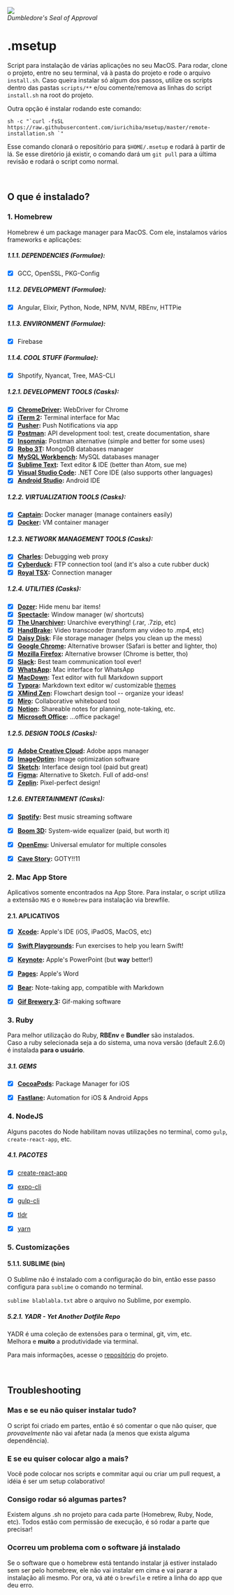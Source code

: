 ![](https://66.media.tumblr.com/f90b9b50afe82b23c3185b90024958a6/tumblr_o4lyno0TPB1v8us28o1_400.gif)  
_Dumbledore's Seal of Approval_

# .msetup

Script para instalação de várias aplicações no seu MacOS. Para rodar, clone o projeto, entre no seu terminal, vá à pasta do projeto e rode o arquivo `install.sh`. Caso queira instalar só algum dos passos, utilize os scripts dentro das pastas `scripts/**` e/ou comente/remova as linhas do script `install.sh` na root do projeto.

Outra opção é instalar rodando este comando:
```shell
sh -c "`curl -fsSL https://raw.githubusercontent.com/iurichiba/msetup/master/remote-installation.sh `"
```

Esse comando clonará o repositório para `$HOME/.msetup` e rodará à partir de lá. Se esse diretório já existir, o comando dará um `git pull` para a última revisão e rodará o script como normal.

<br/>

## O que é instalado?

### 1. Homebrew
Homebrew é um package manager para MacOS. Com ele, instalamos vários frameworks e aplicações:

##### 1.1.1. DEPENDENCIES (Formulae):
- [x] GCC, OpenSSL, PKG-Config

##### 1.1.2. DEVELOPMENT (Formulae):
- [x] Angular, Elixir, Python, Node, NPM, NVM, RBEnv, HTTPie

##### 1.1.3. ENVIRONMENT (Formulae):
- [x] Firebase

##### 1.1.4. COOL STUFF (Formulae):
- [x] Shpotify, Nyancat, Tree, MAS-CLI

##### 1.2.1. DEVELOPMENT TOOLS (Casks):  
- [x] **[ChromeDriver](https://sites.google.com/a/chromium.org/chromedriver/home):** WebDriver for Chrome  
- [x] **[iTerm 2](https://www.iterm2.com/):** Terminal interface for Mac  
- [x] **[Pusher](https://github.com/noodlewerk/NWPusher):** Push Notifications via app  
- [x] **[Postman](https://www.getpostman.com/):** API development tool: test, create documentation, share  
- [x] **[Insomnia](https://insomnia.rest/):** Postman alternative (simple and better for some uses)  
- [x] **[Robo 3T](https://robomongo.org):** MongoDB databases manager  
- [x] **[MySQL Workbench](https://www.mysql.com/products/workbench/):** MySQL databases manager  
- [x] **[Sublime Text](https://www.sublimetext.com/3):** Text editor & IDE (better than Atom, sue me)  
- [x] **[Visual Studio Code](https://code.visualstudio.com/):** .NET Core IDE (also supports other languages)  
- [x] **[Android Studio](https://developer.android.com/studio/index.html):** Android IDE  
  
##### 1.2.2. VIRTUALIZATION TOOLS (Casks):  
- [x] **[Captain](https://getcaptain.co/):** Docker manager (manage containers easily)  
- [x] **[Docker](https://www.docker.com/community-edition):** VM container manager  
  
##### 1.2.3. NETWORK MANAGEMENT TOOLS (Casks):  
- [x] **[Charles](https://www.charlesproxy.com/):** Debugging web proxy
- [x] **[Cyberduck](https://cyberduck.io/):** FTP connection tool (and it's also a cute rubber duck)  
- [x] **[Royal TSX](https://www.royalapps.com/ts/mac/):** Connection manager  
  
##### 1.2.4. UTILITIES (Casks):  
- [x] **[Dozer](https://dozermac.com/):** Hide menu bar items!  
- [x] **[Spectacle](https://dozermac.com/):** Window manager (w/ shortcuts)
- [x] **[The Unarchiver](https://theunarchiver.com/):** Unarchive everything! (.rar, .7zip, etc)  
- [x] **[HandBrake](https://handbrake.fr/):** Video transcoder (transform any video to .mp4, etc)  
- [x] **[Daisy Disk](https://daisydiskapp.com/):** File storage manager (helps you clean up the mess)  
- [x] **[Google Chrome](https://www.google.com/chrome/):** Alternative browser (Safari is better and lighter, tho)  
- [x] **[Mozilla Firefox](https://www.mozilla.org/firefox/):** Alternative browser (Chrome is better, tho)  
- [x] **[Slack](https://slack.com/):** Best team communication tool ever!  
- [x] **[WhatsApp](https://www.whatsapp.com/):** Mac interface for WhatsApp
- [x] **[MacDown](https://macdown.uranusjr.com/):** Text editor with full Markdown support  
- [x] **[Typora](https://typora.io):** Markdown text editor w/ customizable [themes](https://theme.typora.io) 
- [x] **[XMind Zen](https://www.xmind.net/zen/):** Flowchart design tool -- organize your ideas!  
- [x] **[Miro](https://miro.com/):** Collaborative whiteboard tool
- [x] **[Notion](https://www.notion.so/):** Shareable notes for planning, note-taking, etc.
- [x] **[Microsoft Office](https://products.office.com/mac/microsoft-office-for-mac/):** ...office package!  
  
##### 1.2.5. DESIGN TOOLS (Casks):  
- [x] **[Adobe Creative Cloud](https://www.adobe.com/creativecloud.html):** Adobe apps manager  
- [x] **[ImageOptim](https://imageoptim.com/mac):** Image optimization software  
- [x] **[Sketch](https://www.sketchapp.com/):** Interface design tool (paid but great)  
- [x] **[Figma](https://www.figma.com/):** Alternative to Sketch. Full of add-ons!  
- [x] **[Zeplin](https://zeplin.io/):** Pixel-perfect design!  
  
##### 1.2.6. ENTERTAINMENT (Casks):  
- [x] **[Spotify](https://www.spotify.com/):** Best music streaming software  
- [x] **[Boom 3D](https://www.globaldelight.com/boom3d):** System-wide equalizer (paid, but worth it)  
- [x] **[OpenEmu](https://openemu.org/):** Universal emulator for multiple consoles
- [x] **[Cave Story](https://www.cavestory.org/):** GOTY!!11    


### 2. Mac App Store
Aplicativos somente encontrados na App Store. Para instalar, o script utiliza a extensão `MAS` e o `Homebrew` para instalação via brewfile.

#### 2.1. APLICATIVOS
- [x] **[Xcode](https://developer.apple.com/xcode/):** Apple's IDE (iOS, iPadOS, MacOS, etc)
- [x] **[Swift Playgrounds](https://www.apple.com/swift/playgrounds/):** Fun exercises to help you learn Swift!  
- [x] **[Keynote](https://www.apple.com/keynote/):** Apple's PowerPoint (but **way** better!)
- [x] **[Pages](https://www.apple.com/pages/):** Apple's Word
- [x] **[Bear](https://bear.app):** Note-taking app, compatible with Markdown
- [x] **[Gif Brewery 3](https://gfycat.com/gifbrewery):** Gif-making software


### 3. Ruby
Para melhor utilização do Ruby, **RBEnv** e **Bundler** são instalados.  
Caso a ruby selecionada seja a do sistema, uma nova versão (default 2.6.0) é instalada **para o usuário**.

##### 3.1. GEMS
- [x] **[CocoaPods](https://cocoapods.org/):** Package Manager for iOS  
- [x] **[Fastlane](https://fastlane.tools/):** Automation for iOS & Android Apps  


### 4. NodeJS
Alguns pacotes do Node habilitam novas utilizações no terminal, como `gulp`, `create-react-app`, etc.

##### 4.1. PACOTES
- [x] [create-react-app](https://github.com/facebook/create-react-app)
- [x] [expo-cli](https://github.com/expo/expo-cli)
- [x] [gulp-cli](https://gulpjs.com)
- [x] [tldr](https://tldr.sh)
- [x] [yarn](https://yarnpkg.com)


### 5. Customizações

#### 5.1.1. SUBLIME (bin)
O Sublime não é instalado com a configuração do bin, então esse passo configura para `sublime` o comando no terminal.

`sublime blablabla.txt` abre o arquivo no Sublime, por exemplo.

##### 5.2.1. YADR - Yet Another Dotfile Repo
YADR é uma coleção de extensões para o terminal, git, vim, etc.  
Melhora e **muito** a produtividade via terminal.

Para mais informações, acesse o [repositório](https://github.com/skwp/dotfiles) do projeto.

<br/>

## Troubleshooting

### Mas e se eu não quiser instalar tudo?
O script foi criado em partes, então é só comentar o que não quiser, que _provavelmente_ não vai afetar nada (a menos que exista alguma dependência).

### E se eu quiser colocar algo a mais?
Você pode colocar nos scripts e commitar aqui ou criar um pull request, a idéia é ser um setup colaborativo!

### Consigo rodar só algumas partes?
Existem alguns .sh no projeto para cada parte (Homebrew, Ruby, Node, etc). Todos estão com permissão de execução, é só rodar a parte que precisar!

### Ocorreu um problema com o software já instalado
Se o software que o homebrew está tentando instalar já estiver instalado sem ser pelo homebrew, ele não vai instalar em cima e vai parar a instalação ali mesmo. Por ora, vá até o `brewfile` e retire a linha do app que deu erro.
